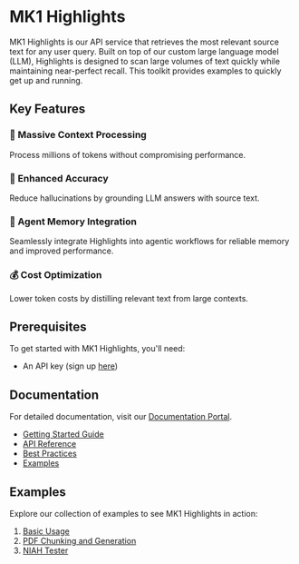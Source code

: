 # MK1 Highlights

MK1 Highlights is our API service that retrieves the most relevant source text for any user query. Built on top of our custom large language model (LLM), Highlights is designed to scan large volumes of text quickly while maintaining near-perfect recall. This toolkit provides examples to quickly get up and running.

## Key Features

### 🚀 Massive Context Processing
Process millions of tokens without compromising performance.

### 🎯 Enhanced Accuracy
Reduce hallucinations by grounding LLM answers with source text.

### 🧠 Agent Memory Integration
Seamlessly integrate Highlights into agentic workflows for reliable memory and improved performance.

### 💰 Cost Optimization
Lower token costs by distilling relevant text from large contexts.

## Prerequisites

To get started with MK1 Highlights, you'll need:
- An API key (sign up [here](https://mk1.ai/products/highlights))

## Documentation

For detailed documentation, visit our [Documentation Portal](link-to-docs).

- [Getting Started Guide](link)
- [API Reference](link)
- [Best Practices](link)
- [Examples](link)

## Examples

Explore our collection of examples to see MK1 Highlights in action:
1. [Basic Usage](examples/api_basics.ipynb)
2. [PDF Chunking and Generation](examples/pdf_chunking_and_generation.ipynb)
3. [NIAH Tester](examples/niah_test.ipynb)
